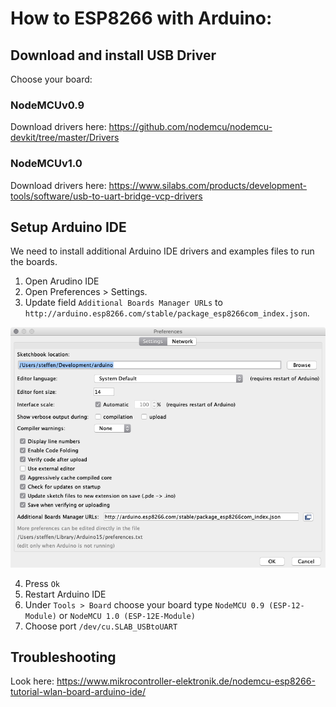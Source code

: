 # How to ESP8266 with Arduino:

## Download and install USB Driver
Choose your board:

### NodeMCUv0.9
Download drivers here: https://github.com/nodemcu/nodemcu-devkit/tree/master/Drivers


### NodeMCUv1.0
Download drivers here: https://www.silabs.com/products/development-tools/software/usb-to-uart-bridge-vcp-drivers

## Setup Arduino IDE
We need to install additional Arduino IDE drivers and examples files to run the boards.
1. Open Arudino IDE
2. Open Preferences > Settings.
3. Update field `Additional Boards Manager URLs` to `http://arduino.esp8266.com/stable/package_esp8266com_index.json`.

![Screenshot](screenshot_arduino.png)

4. Press `Ok`
5. Restart Arduino IDE
6. Under `Tools > Board` choose your board type `NodeMCU 0.9 (ESP-12-Module)` or `NodeMCU 1.0 (ESP-12E-Module)`
7. Choose port `/dev/cu.SLAB_USBtoUART`


## Troubleshooting
Look here: https://www.mikrocontroller-elektronik.de/nodemcu-esp8266-tutorial-wlan-board-arduino-ide/
